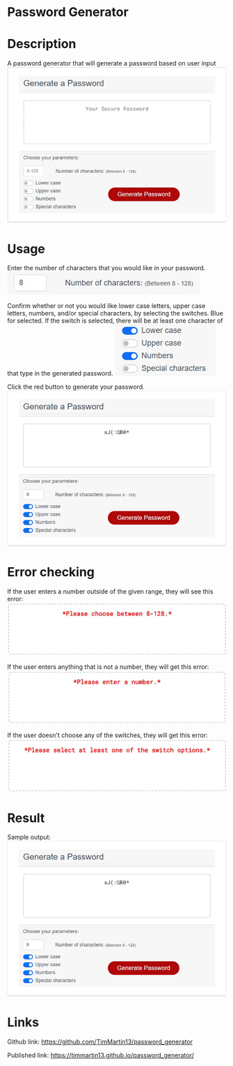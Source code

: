 # Password Generator

# Description
A password generator that will generate a password based on user input
<img src="./Assets/images/default.jpg">

# Usage
Enter the number of characters that you would like in your password.
<img src="./Assets/images/text_input.jpg">

Confirm whether or not you would like lower case letters, upper case letters, numbers, and/or special characters, by selecting the switches.  Blue for selected.  If the switch is selected, there will be at least one character of that type in the generated password.
<img src="./Assets/images/switches.jpg">

Click the red button to generate your password.  
<img src="./Assets/images/sample_output.jpg">

# Error checking
If the user enters a number outside of the given range, they will see this error:
<img src="./Assets/images/number_error.jpg">

If the user enters anything that is not a number, they will get this error:
<img src="./Assets/images/NaN_error.jpg">

If the user doesn't choose any of the switches, they will get this error: 
<img src="./Assets/images/switch_error.jpg">

# Result
Sample output:
<img src="./Assets/images/sample_output.jpg">

# Links
Github link: https://github.com/TimMartin13/password_generator

Published link: https://timmartin13.github.io/password_generator/